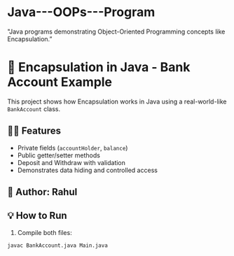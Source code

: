 # Java---OOPs---Program
"Java programs demonstrating Object-Oriented Programming concepts like Encapsulation.”
# 💼 Encapsulation in Java - Bank Account Example

This project shows how Encapsulation works in Java using a real-world-like `BankAccount` class.

## 👨‍💻 Features

- Private fields (`accountHolder`, `balance`)
- Public getter/setter methods
- Deposit and Withdraw with validation
- Demonstrates data hiding and controlled access

## 📌 Author: Rahul

## 💡 How to Run

1. Compile both files:
```bash
javac BankAccount.java Main.java

